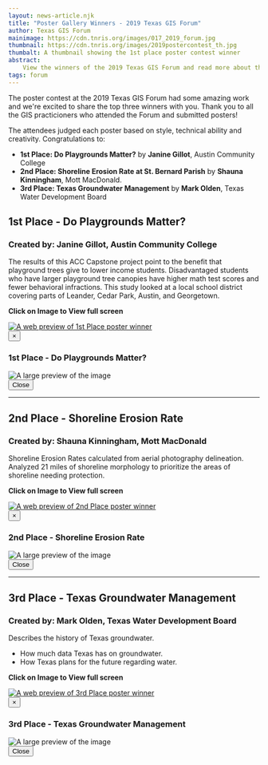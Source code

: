 ```yaml
---
layout: news-article.njk
title: "Poster Gallery Winners - 2019 Texas GIS Forum"
author: Texas GIS Forum
mainimage: https://cdn.tnris.org/images/017_2019_forum.jpg
thumbnail: https://cdn.tnris.org/images/2019postercontest_th.jpg
thumbalt: A thumbnail showing the 1st place poster contest winner
abstract:
    View the winners of the 2019 Texas GIS Forum and read more about their maps.
tags: forum
---
```


The poster contest at the 2019 Texas GIS Forum had some amazing work and we're excited to share the top three winners with you. Thank you to all the GIS practicioners who attended the Forum and submitted posters!

The attendees judged each poster based on style, technical ability and creativity. Congratulations to:

-   **1st Place: Do Playgrounds Matter?** by **Janine Gillot**, Austin Community College
-   **2nd Place: Shoreline Erosion Rate at St. Bernard Parish** by **Shauna Kinningham**, Mott MacDonald.
-   **3rd Place: Texas Groundwater Management** by **Mark Olden**, Texas Water Development Board

## 1st Place - Do Playgrounds Matter?

### Created by: Janine Gillot, Austin Community College

The results of this ACC Capstone project point to the benefit that playground trees give to lower income students. Disadvantaged students who have larger playground tree canopies have higher math test scores and fewer behavioral infractions. This study looked at a local school district covering parts of Leander, Cedar Park, Austin, and Georgetown.

<p class="text-center"><strong><i class="glyphicon glyphicon-zoom-in"></i> Click on Image to View full screen</strong></p>

<a href="#full-spot" data-toggle="modal">
<img class="img-fluid" src="https://cdn.tnris.org/images/1st_place_gillot.jpg" alt="A web preview of 1st Place poster winner" >
</a>

<div class="modal fade full-spot" id="full-spot" tabindex="-1" role="dialog" aria-labelledby="myModalLabel" aria-hidden="true">
  <div class="modal-dialog">
    <div class="modal-content">
      <div class="modal-header">
        <button type="button" class="close" data-dismiss="modal" aria-label="Close"><span aria-hidden="true">&times;</span></button>
        <h3 class="modal-title" id="myModalLabel">1st Place - Do Playgrounds Matter?</h3>
      </div>
      <div class="modal-body">
        <img class="media-object img-fluid center-block" src="https://cdn.tnris.org/images/1st_place_gillot_full.jpg" alt="A large preview of the image">
      </div>
      <div class="modal-footer">
        <button type="button" class="btn btn-default" data-dismiss="modal">Close</button>
      </div>
    </div>
  </div>
</div>

* * *

## 2nd Place - Shoreline Erosion Rate

### Created by: Shauna Kinningham, Mott MacDonald

Shoreline Erosion Rates calculated from aerial photography delineation. Analyzed 21 miles of shoreline morphology to prioritize the areas of shoreline needing protection.

<p class="text-center"><strong><i class="glyphicon glyphicon-zoom-in"></i> Click on Image to View full screen</strong></p>

<a href="#full-spot-2" data-toggle="modal">
<img class="img-fluid" src="https://cdn.tnris.org/images/2nd_place_kinningham.jpg" alt="A web preview of 2nd Place poster winner" >
</a>

<div class="modal fade full-spot" id="full-spot-2" tabindex="-1" role="dialog" aria-labelledby="myModalLabel" aria-hidden="true">
  <div class="modal-dialog">
    <div class="modal-content">
      <div class="modal-header">
        <button type="button" class="close" data-dismiss="modal" aria-label="Close"><span aria-hidden="true">&times;</span></button>
        <h3 class="modal-title" id="myModalLabel">2nd Place - Shoreline Erosion Rate</h3>
      </div>
      <div class="modal-body">
        <img class="media-object img-fluid center-block" src="https://cdn.tnris.org/images/2nd_place_kinningham_full.jpg" alt="A large preview of the image">
      </div>
      <div class="modal-footer">
        <button type="button" class="btn btn-default" data-dismiss="modal">Close</button>
      </div>
    </div>
  </div>
</div>

* * *

## 3rd Place - Texas Groundwater Management

### Created by: Mark Olden, Texas Water Development Board

Describes the history of Texas groundwater.

-   How much data Texas has on groundwater.
-   How Texas plans for the future regarding water.

<p class="text-center"><strong><i class="glyphicon glyphicon-zoom-in"></i> Click on Image to View full screen</strong></p>

<a href="#full-spot-3" data-toggle="modal">
<img class="img-fluid" src="https://cdn.tnris.org/images/3rd_place_olden.jpg" alt="A web preview of 3rd Place poster winner" >
</a>

<div class="modal fade full-spot" id="full-spot-3" tabindex="-1" role="dialog" aria-labelledby="myModalLabel" aria-hidden="true">
  <div class="modal-dialog">
    <div class="modal-content">
      <div class="modal-header">
        <button type="button" class="close" data-dismiss="modal" aria-label="Close"><span aria-hidden="true">&times;</span></button>
        <h3 class="modal-title" id="myModalLabel">3rd Place - Texas Groundwater Management</h3>
      </div>
      <div class="modal-body">
        <img class="media-object img-fluid center-block" src="https://cdn.tnris.org/images/3rd_place_olden_full.jpg" alt="A large preview of the image">
      </div>
      <div class="modal-footer">
        <button type="button" class="btn btn-default" data-dismiss="modal">Close</button>
      </div>
    </div>
  </div>
</div>
